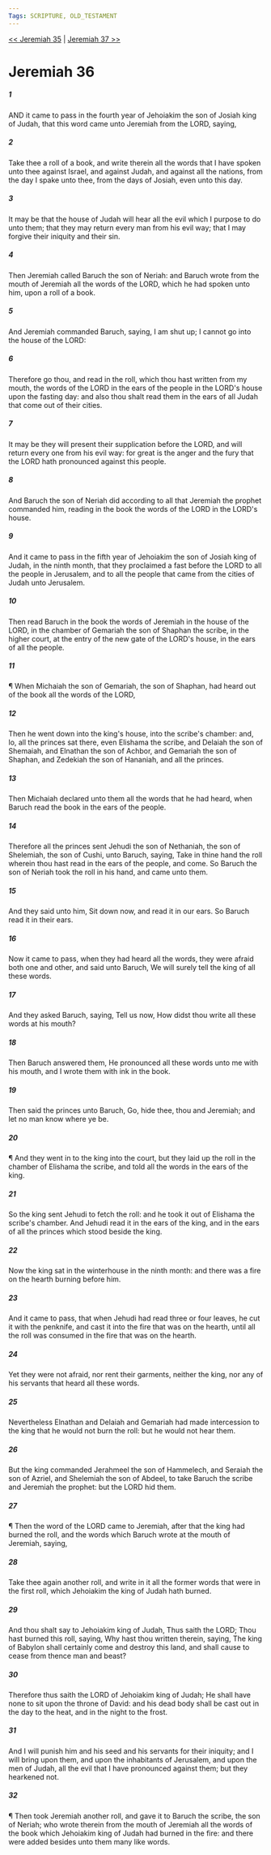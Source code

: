 ```yaml
---
Tags: SCRIPTURE, OLD_TESTAMENT
---
```


[<< Jeremiah 35](OLD_TESTAMENT/24_Jeremiah/Jeremiah_35.md) | [Jeremiah 37 >>](OLD_TESTAMENT/24_Jeremiah/Jeremiah_37.md)

# Jeremiah 36

##### 1

AND it came to pass in the fourth year of Jehoiakim the son of Josiah king of Judah, that this word came unto Jeremiah from the LORD, saying,

##### 2

Take thee a roll of a book, and write therein all the words that I have spoken unto thee against Israel, and against Judah, and against all the nations, from the day I spake unto thee, from the days of Josiah, even unto this day.

##### 3

It may be that the house of Judah will hear all the evil which I purpose to do unto them; that they may return every man from his evil way; that I may forgive their iniquity and their sin.

##### 4

Then Jeremiah called Baruch the son of Neriah: and Baruch wrote from the mouth of Jeremiah all the words of the LORD, which he had spoken unto him, upon a roll of a book.

##### 5

And Jeremiah commanded Baruch, saying, I am shut up; I cannot go into the house of the LORD:

##### 6

Therefore go thou, and read in the roll, which thou hast written from my mouth, the words of the LORD in the ears of the people in the LORD's house upon the fasting day: and also thou shalt read them in the ears of all Judah that come out of their cities.

##### 7

It may be they will present their supplication before the LORD, and will return every one from his evil way: for great is the anger and the fury that the LORD hath pronounced against this people.

##### 8

And Baruch the son of Neriah did according to all that Jeremiah the prophet commanded him, reading in the book the words of the LORD in the LORD's house.

##### 9

And it came to pass in the fifth year of Jehoiakim the son of Josiah king of Judah, in the ninth month, that they proclaimed a fast before the LORD to all the people in Jerusalem, and to all the people that came from the cities of Judah unto Jerusalem.

##### 10

Then read Baruch in the book the words of Jeremiah in the house of the LORD, in the chamber of Gemariah the son of Shaphan the scribe, in the higher court, at the entry of the new gate of the LORD's house, in the ears of all the people.

##### 11

¶ When Michaiah the son of Gemariah, the son of Shaphan, had heard out of the book all the words of the LORD,

##### 12

Then he went down into the king's house, into the scribe's chamber: and, lo, all the princes sat there, even Elishama the scribe, and Delaiah the son of Shemaiah, and Elnathan the son of Achbor, and Gemariah the son of Shaphan, and Zedekiah the son of Hananiah, and all the princes.

##### 13

Then Michaiah declared unto them all the words that he had heard, when Baruch read the book in the ears of the people.

##### 14

Therefore all the princes sent Jehudi the son of Nethaniah, the son of Shelemiah, the son of Cushi, unto Baruch, saying, Take in thine hand the roll wherein thou hast read in the ears of the people, and come. So Baruch the son of Neriah took the roll in his hand, and came unto them.

##### 15

And they said unto him, Sit down now, and read it in our ears. So Baruch read it in their ears.

##### 16

Now it came to pass, when they had heard all the words, they were afraid both one and other, and said unto Baruch, We will surely tell the king of all these words.

##### 17

And they asked Baruch, saying, Tell us now, How didst thou write all these words at his mouth?

##### 18

Then Baruch answered them, He pronounced all these words unto me with his mouth, and I wrote them with ink in the book.

##### 19

Then said the princes unto Baruch, Go, hide thee, thou and Jeremiah; and let no man know where ye be.

##### 20

¶ And they went in to the king into the court, but they laid up the roll in the chamber of Elishama the scribe, and told all the words in the ears of the king.

##### 21

So the king sent Jehudi to fetch the roll: and he took it out of Elishama the scribe's chamber. And Jehudi read it in the ears of the king, and in the ears of all the princes which stood beside the king.

##### 22

Now the king sat in the winterhouse in the ninth month: and there was a fire on the hearth burning before him.

##### 23

And it came to pass, that when Jehudi had read three or four leaves, he cut it with the penknife, and cast it into the fire that was on the hearth, until all the roll was consumed in the fire that was on the hearth.

##### 24

Yet they were not afraid, nor rent their garments, neither the king, nor any of his servants that heard all these words.

##### 25

Nevertheless Elnathan and Delaiah and Gemariah had made intercession to the king that he would not burn the roll: but he would not hear them.

##### 26

But the king commanded Jerahmeel the son of Hammelech, and Seraiah the son of Azriel, and Shelemiah the son of Abdeel, to take Baruch the scribe and Jeremiah the prophet: but the LORD hid them.

##### 27

¶ Then the word of the LORD came to Jeremiah, after that the king had burned the roll, and the words which Baruch wrote at the mouth of Jeremiah, saying,

##### 28

Take thee again another roll, and write in it all the former words that were in the first roll, which Jehoiakim the king of Judah hath burned.

##### 29

And thou shalt say to Jehoiakim king of Judah, Thus saith the LORD; Thou hast burned this roll, saying, Why hast thou written therein, saying, The king of Babylon shall certainly come and destroy this land, and shall cause to cease from thence man and beast?

##### 30

Therefore thus saith the LORD of Jehoiakim king of Judah; He shall have none to sit upon the throne of David: and his dead body shall be cast out in the day to the heat, and in the night to the frost.

##### 31

And I will punish him and his seed and his servants for their iniquity; and I will bring upon them, and upon the inhabitants of Jerusalem, and upon the men of Judah, all the evil that I have pronounced against them; but they hearkened not.

##### 32

¶ Then took Jeremiah another roll, and gave it to Baruch the scribe, the son of Neriah; who wrote therein from the mouth of Jeremiah all the words of the book which Jehoiakim king of Judah had burned in the fire: and there were added besides unto them many like words.
